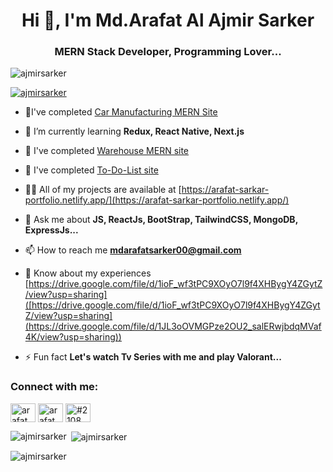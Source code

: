 <h1 align="center">Hi 👋, I'm Md.Arafat Al Ajmir Sarker</h1>
<h3 align="center">MERN Stack Developer, Programming Lover...</h3>

<p align="left"> <img src="https://komarev.com/ghpvc/?username=ajmirsarker&label=Profile%20views&color=0e75b6&style=flat" alt="ajmirsarker" /> </p>

<p align="left"> <a href="https://github.com/ryo-ma/github-profile-trophy"><img src="https://github-profile-trophy.vercel.app/?username=ajmirsarker" alt="ajmirsarker" /></a> </p>

- 🔭I've completed [Car Manufacturing MERN Site](https://car-manufacturing.web.app/)

- 🌱 I’m currently learning **Redux, React Native, Next.js**

- 🎊 I've completed [Warehouse MERN site](https://my-warehouse-967d6.web.app/)

- 📃 I've completed [To-Do-List site](https://to-do-list-d91fa.web.app/)

- 👨‍💻 All of my projects are available at [https://arafat-sarkar-portfolio.netlify.app/](https://arafat-sarkar-portfolio.netlify.app/)

- 💬 Ask me about **JS, ReactJs, BootStrap, TailwindCSS, MongoDB, ExpressJs...**

- 📫 How to reach me **mdarafatsarker00@gmail.com**

- 📄 Know about my experiences [https://drive.google.com/file/d/1ioF_wf3tPC9XOyO7l9f4XHBygY4ZGytZ/view?usp=sharing]([https://drive.google.com/file/d/1ioF_wf3tPC9XOyO7l9f4XHBygY4ZGytZ/view?usp=sharing](https://drive.google.com/file/d/1JL3oOVMGPze2OU2_salERwjbdqMVaf4K/view?usp=sharing))

- ⚡ Fun fact **Let's watch Tv Series with me and play Valorant...**

<h3 align="left">Connect with me:</h3>
<p align="left">
<a href="https://linkedin.com/in/arafat sarker" target="blank"><img align="center" src="https://raw.githubusercontent.com/rahuldkjain/github-profile-readme-generator/master/src/images/icons/Social/linked-in-alt.svg" alt="arafat sarker" height="30" width="40" /></a>
<a href="https://fb.com/arafat sarker" target="blank"><img align="center" src="https://raw.githubusercontent.com/rahuldkjain/github-profile-readme-generator/master/src/images/icons/Social/facebook.svg" alt="arafat sarker" height="30" width="40" /></a>
<a href="https://discord.gg/#2108" target="blank"><img align="center" src="https://raw.githubusercontent.com/rahuldkjain/github-profile-readme-generator/master/src/images/icons/Social/discord.svg" alt="#2108" height="30" width="40" /></a>
</p>

<p><img align="left" src="https://github-readme-stats.vercel.app/api/top-langs?username=ajmirsarker&show_icons=true&locale=en&layout=compact" alt="ajmirsarker" /></p>

<p>&nbsp;<img align="center" src="https://github-readme-stats.vercel.app/api?username=ajmirsarker&show_icons=true&locale=en" alt="ajmirsarker" /></p>

<p><img align="center" src="https://github-readme-streak-stats.herokuapp.com/?user=ajmirsarker&" alt="ajmirsarker" /></p>


